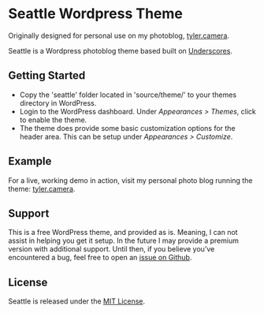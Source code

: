 Seattle Wordpress Theme
=======

Originally designed for personal use on my photoblog, [tyler.camera](http://tyler.camera).

Seattle is a Wordpress photoblog theme based built on [Underscores](http://underscores.me/).

## Getting Started

- Copy the 'seattle' folder located in 'source/theme/' to your themes directory in WordPress.
- Login to the WordPress dashboard. Under *Appearances > Themes*, click to enable the theme.
- The theme does provide some basic customization options for the header area. This can be setup under *Appearances > Customize*.

## Example

For a live, working demo in action, visit my personal photo blog running the theme: [tyler.camera](http://tyler.camera/).

## Support

This is a free WordPress theme, and provided as is. Meaning, I can not assist in helping you get it setup. In the future I may provide a premium version with additional support. Until then, if you believe you’ve encountered a bug, feel free to open an [issue on Github](https://github.com/underlost/seattle/issues).

## License

Seattle is released under the [MIT License](https://github.com/underlost/seattle/blob/master/LICENSE).
